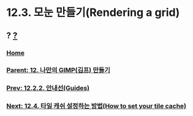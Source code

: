 # 12.3. 모눈 만들기(Rendering a grid)
## ? [?]()

### [Home](./00-home.md)
### [Parent: 12. 나만의 GIMP(김프) 만들기](12-00-enrich-my-gimp.md)
### [Prev: 12.2.2. 안내선(Guides)](./12-02-02-guides.md)
### [Next: 12.4. 타일 캐쉬 설정하는 방법(How to set your tile cache)](./12-04-how-to-set-your-tile-cache.md)
